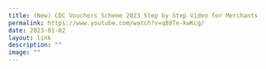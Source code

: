 ```yaml
---
title: (New) CDC Vouchers Scheme 2023 Step by Step Video for Merchants in Malay
permalink: https://www.youtube.com/watch?v=qB8Te-kwKcg/
date: 2023-01-02
layout: link
description: ""
image: ""
---
```


